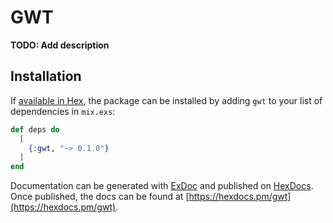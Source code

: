 # GWT

**TODO: Add description**

## Installation

If [available in Hex](https://hex.pm/docs/publish), the package can be installed
by adding `gwt` to your list of dependencies in `mix.exs`:

```elixir
def deps do
  [
    {:gwt, "~> 0.1.0"}
  ]
end
```

Documentation can be generated with [ExDoc](https://github.com/elixir-lang/ex_doc)
and published on [HexDocs](https://hexdocs.pm). Once published, the docs can
be found at [https://hexdocs.pm/gwt](https://hexdocs.pm/gwt).

